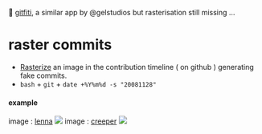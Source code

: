 

> 
🎉 [gitfiti](https://github.com/gelstudios/gitfiti), a similar app by @gelstudios but rasterisation still missing …

raster commits
====

- [Rasterize](http://en.wikipedia.org/wiki/Raster_graphics) an image in the contribution timeline ( on github ) generating fake commits.
- `bash` + `git` + `date +%Y%m%d -s "20081128"`

#### example
image : [lenna](http://www.cs.cmu.edu/~chuck/lennapg/)
![](https://raw.github.com/dcfvg/gh-contrib-timeline-drawer/master/demo-lenna.png)
image : [creeper](https://minecraft.net/game)
![](https://raw.github.com/dcfvg/gh-contrib-timeline-drawer/master/demo-creeper.png) 
